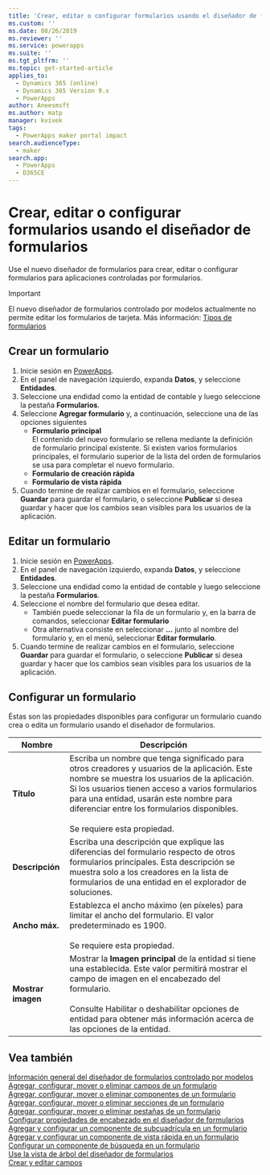 ```yaml
---
title: 'Crear, editar o configurar formularios usando el diseñador de formularios controlado por modelos | MicrosoftDocs'
ms.custom: ''
ms.date: 08/26/2019
ms.reviewer: ''
ms.service: powerapps
ms.suite: ''
ms.tgt_pltfrm: ''
ms.topic: get-started-article
applies_to:
  - Dynamics 365 (online)
  - Dynamics 365 Version 9.x
  - PowerApps
author: Aneesmsft
ms.author: matp
manager: kvivek
tags:
  - PowerApps maker portal impact
search.audienceType:
  - maker
search.app:
  - PowerApps
  - D365CE
---
```


# <a name="create-edit-or-configure-forms-using-the-form-designer"></a>Crear, editar o configurar formularios usando el diseñador de formularios 
Use el nuevo diseñador de formularios para crear, editar o configurar formularios para aplicaciones controladas por formularios. 

> [!IMPORTANT]
> El nuevo diseñador de formularios controlado por modelos actualmente no permite editar los formularios de tarjeta. Más información: [Tipos de formularios](types-forms.md)

## <a name="create-a-form"></a>Crear un formulario 
1. Inicie sesión en [PowerApps](https://web.powerapps.com/?utm_source=padocs&utm_medium=linkinadoc&utm_campaign=referralsfromdoc). 
2. En el panel de navegación izquierdo, expanda **Datos**, y seleccione **Entidades**. 
3. Seleccione una endidad como la entidad de contable y luego seleccione la pestaña **Formularios**. 
4. Seleccione **Agregar formulario** y, a continuación, seleccione una de las opciones siguientes
    - **Formulario principal**  
    El contenido del nuevo formulario se rellena mediante la definición de formulario principal existente. Si existen varios formularios principales, el formulario superior de la lista del orden de formularios se usa para completar el nuevo formulario. 
    - **Formulario de creación rápida**
    - **Formulario de vista rápida**
5. Cuando termine de realizar cambios en el formulario, seleccione **Guardar** para guardar el formulario, o seleccione **Publicar** si desea guardar y hacer que los cambios sean visibles para los usuarios de la aplicación.  

## <a name="edit-a-form"></a>Editar un formulario 
1. Inicie sesión en [PowerApps](https://web.powerapps.com/?utm_source=padocs&utm_medium=linkinadoc&utm_campaign=referralsfromdoc). 
2. En el panel de navegación izquierdo, expanda **Datos**, y seleccione **Entidades**. 
3. Seleccione una endidad como la entidad de contable y luego seleccione la pestaña **Formularios**.
4. Seleccione el nombre del formulario que desea editar.  
    - También puede seleccionar la fila de un formulario y, en la barra de comandos, seleccionar **Editar formulario**
    - Otra alternativa consiste en seleccionar **...** junto al nombre del formulario y, en el menú, seleccionar **Editar formulario**. 
5. Cuando termine de realizar cambios en el formulario, seleccione **Guardar** para guardar el formulario, o seleccione **Publicar** si desea guardar y hacer que los cambios sean visibles para los usuarios de la aplicación. 

## <a name="configure-a-form"></a>Configurar un formulario
Éstas son las propiedades disponibles para configurar un formulario cuando crea o edita un formulario usando el diseñador de formularios.

|Nombre  |Descripción  |
|---------|---------|
|**Título**  | Escriba un nombre que tenga significado para otros creadores y usuarios de la aplicación. Este nombre se muestra los usuarios de la aplicación. Si los usuarios tienen acceso a varios formularios para una entidad, usarán este nombre para diferenciar entre los formularios disponibles. <br /><br />Se requiere esta propiedad. |
|**Descripción** |  Escriba una descripción que explique las diferencias del formulario respecto de otros formularios principales. Esta descripción se muestra solo a los creadores en la lista de formularios de una entidad en el explorador de soluciones. |
|**Ancho máx.** | Establezca el ancho máximo (en píxeles) para limitar el ancho del formulario. El valor predeterminado es 1900. <br /><br />Se requiere esta propiedad. |
|**Mostrar imagen** | Mostrar la **Imagen principal** de la entidad si tiene una establecida. Este valor permitirá mostrar el campo de imagen en el encabezado del formulario. <br /><br /> Consulte Habilitar o deshabilitar opciones de entidad para obtener más información acerca de las opciones de la entidad. |

## <a name="see-also"></a>Vea también
[Información general del diseñador de formularios controlado por modelos](form-designer-overview.md)  
[Agregar, configurar, mover o eliminar campos de un formulario](add-move-or-delete-fields-on-form.md)  
[Agregar, configurar, mover o eliminar componentes de un formulario](add-move-configure-or-delete-components-on-form.md)  
[Agregar, configurar, mover o eliminar secciones de un formulario](add-move-or-delete-sections-on-form.md)  
[Agregar, configurar, mover o eliminar pestañas de un formulario](add-move-or-delete-tabs-on-form.md)  
[Configurar propiedades de encabezado en el diseñador de formularios](form-designer-header-properties.md)  
[Agregar y configurar un componente de subcuadrícula en un formulario](form-designer-add-configure-subgrid.md)  
[Agregar y configurar un componente de vista rápida en un formulario](form-designer-add-configure-quickview.md)  
[Configurar un componente de búsqueda en un formulario](form-designer-add-configure-lookup.md)  
[Use la vista de árbol del diseñador de formularios](using-tree-view-on-form.md)  
[Crear y editar campos](../common-data-service/create-edit-field-portal.md)  
